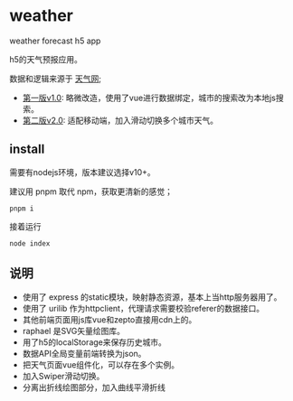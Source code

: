 # weather

weather forecast h5 app

h5的天气预报应用。

数据和逻辑来源于 [天气网](http://www.weather.com.cn/);

- [第一版v1.0](https://github.com/ccor/weather/tree/v1.0): 略微改造，使用了vue进行数据绑定，城市的搜索改为本地js搜索。
- [第二版v2.0](https://github.com/ccor/weather/tree/v2.0): 适配移动端，加入滑动切换多个城市天气。


## install

需要有nodejs环境，版本建议选择v10+。

建议用 pnpm 取代 npm，获取更清新的感觉；

```
pnpm i
```

接着运行

```
node index
```

## 说明

- 使用了 express 的static模块，映射静态资源，基本上当http服务器用了。
- 使用了 urilib 作为httpclient，代理请求需要校验referer的数据接口。
- 其他前端页面用js库vue和zepto直接用cdn上的。
- raphael 是SVG矢量绘图库。
- 用了h5的localStorage来保存历史城市。
- 数据API全局变量前端转换为json。
- 把天气页面vue组件化，可以存在多个实例。
- 加入Swiper滑动切换。
- 分离出折线绘图部分，加入曲线平滑折线

